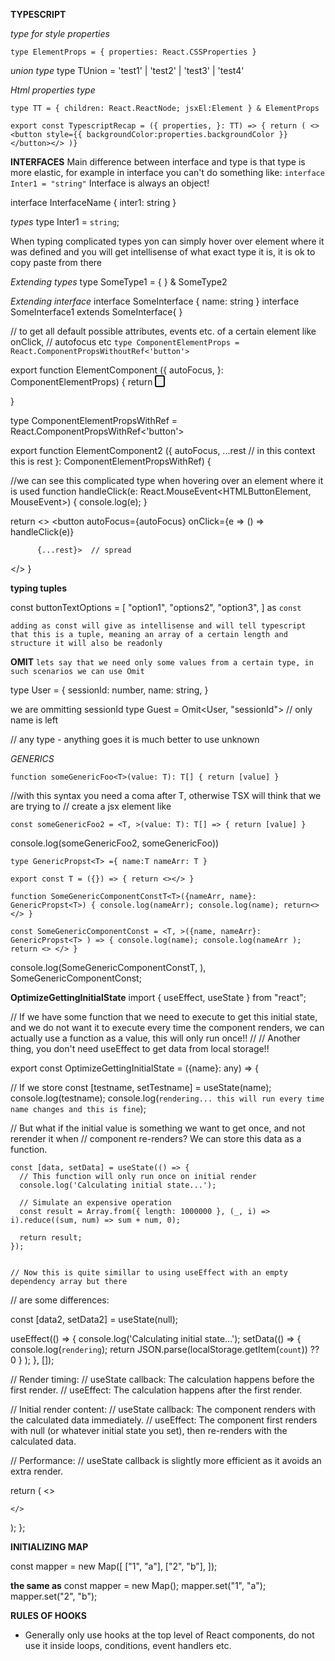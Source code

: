 **TYPESCRIPT**

_type for style properties_

`type ElementProps = {
properties: React.CSSProperties
}`

_union type_
type TUnion = 'test1' | 'test2' | 'test3' | 'test4'

_Html properties type_

`type TT = {
children: React.ReactNode;
jsxEl:Element
} & ElementProps
`

`export const TypescriptRecap = ({
properties,
}: TT) => {
return (
<><button style={{ backgroundColor:properties.backgroundColor }}</button></>
)}`

**INTERFACES**
Main difference between interface and type is that type is more elastic, for example in
interface you can't do something like:
`interface Inter1 = "string"`
Interface is always an object!

interface InterfaceName {
inter1: string
}

_types_
type Inter1 = `string`;

When typing complicated types yon can simply hover over element where it was defined and you
will get intellisense of what exact type it is, it is ok to copy paste from there

_Extending types_
type SomeType1 = { } & SomeType2

_Extending interface_
interface SomeInterface {
name: string
}
interface SomeInterface1 extends SomeInterface{
}

// to get all default possible attributes, events etc. of a certain element like onClick,
// autofocus etc
`type ComponentElementProps = React.ComponentPropsWithoutRef<'button'>`

export function ElementComponent ({
autoFocus,
}: ComponentElementProps) {
return <button autoFocus={autoFocus}>

  </button>
    <ElementComponent2/>

}

type ComponentElementPropsWithRef = React.ComponentPropsWithRef<'button'>

export function ElementComponent2 ({
autoFocus,
...rest // in this context this is rest
}: ComponentElementPropsWithRef) {

//we can see this complicated type when hovering over an element where it is used
function handleClick(e: React.MouseEvent<HTMLButtonElement, MouseEvent>) {
console.log(e);
}

return <>
<button autoFocus={autoFocus}
onClick={e => () => handleClick(e)}

          {...rest}>  // spread

</button></>
}

**typing tuples**

const buttonTextOptions = [
"option1",
"options2",
"option3",
] as `const`

`adding as const will give as intellisense and will tell typescript that this is a tuple,
meaning an array of a certain length and structure
it will also be readonly`

**OMIT**
`lets say that we need only some values from a certain type, in such scenarios we can use Omit`

type User = {
sessionId: number,
name: string,
}

we are ommitting sessionId
type Guest = Omit<User, "sessionId"> // only name is left

// any type - anything goes it is much better to use unknown

_GENERICS_

`function someGenericFoo<T>(value: T): T[] {
return [value]
}`

//with this syntax you need a coma after T, otherwise TSX will think that we are trying to
// create a jsx element like <div>

`const someGenericFoo2 = <T, >(value: T): T[] => {
return [value]
}`

console.log(someGenericFoo2, someGenericFoo))

`type GenericPropst<T> ={
name:T
nameArr: T
}`

`export const T = ({}) => {
return <></>
}`

`function SomeGenericComponentConstT<T>({nameArr, name}: GenericPropst<T>) {
console.log(nameArr);
console.log(name);
return<></>
}`

`const SomeGenericComponentConst = <T, >({name, nameArr}: GenericPropst<T> ) => {
console.log(name);
console.log(nameArr );
return <>
</>
}`

console.log(SomeGenericComponentConstT, ), SomeGenericComponentConst;


**OptimizeGettingInitialState**
import { useEffect, useState } from "react";

// If we have some function that we need to execute to get this initial state, and we do not want it to execute every time the component renders, we can actually use a function as a value, this will only  run once!!
//
// Another thing, you don't need useEffect to get data from local storage!!


export const OptimizeGettingInitialState = ({name}: any) => {

// If we store
const [testname, setTestname] = useState(name);
console.log(testname);
console.log(`rendering... this will run every time name changes and this is fine`);


// But what if the initial value is something we want to get once, and not rerender it when
// component re-renders? We can store this data as a function.

    const [data, setData] = useState(() => {
      // This function will only run once on initial render
      console.log('Calculating initial state...');

      // Simulate an expensive operation
      const result = Array.from({ length: 1000000 }, (_, i) => i).reduce((sum, num) => sum + num, 0);

      return result;
    });


    // Now this is quite simillar to using useEffect with an empty dependency array but there
// are some differences:

const [data2, setData2] = useState(null);

useEffect(() => {
console.log('Calculating initial state...');
setData(() => {
console.log(`rendering`);
return JSON.parse(localStorage.getItem(`count`)) ??
0
}
);
}, []);


// Render timing:
//   useState callback: The calculation happens before the first render.
//   useEffect: The calculation happens after the first render.

// Initial render content:
//   useState callback: The component renders with the calculated data immediately.
//   useEffect: The component first renders with null (or whatever initial state you set), then re-renders with the calculated data.

// Performance:
//   useState callback is slightly more efficient as it avoids an extra render.


return (
<>

    </>
);
};

**INITIALIZING MAP**

const mapper = new Map([
["1", "a"],
["2", "b"],
]);

**the same as**
const mapper = new Map();
mapper.set("1", "a");
mapper.set("2", "b");


**RULES OF HOOKS**
- Generally only use hooks at the top level of React components, do not use it inside loops, conditions, event 
  handlers etc. 
